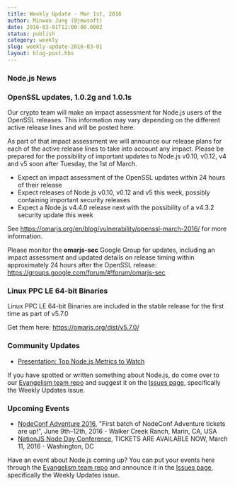 ```yaml
---
title: Weekly Update - Mar 1st, 2016
author: Minwoo Jung (@jmwsoft)
date: 2016-03-01T12:00:00.000Z
status: publish
category: weekly
slug: weekly-update-2016-03-01
layout: blog-post.hbs
---
```


### Node.js News

### OpenSSL updates, 1.0.2g and 1.0.1s

Our crypto team will make an impact assessment for Node.js users of the OpenSSL releases. This information may vary depending on the different active release lines and will be posted here.

As part of that impact assessment we will announce our release plans for each of the active release lines to take into account any impact. Please be prepared for the possibility of important updates to Node.js v0.10, v0.12, v4 and v5 soon after Tuesday, the 1st of March.

* Expect an impact assessment of the OpenSSL updates within 24 hours of their release
* Expect releases of Node.js v0.10, v0.12 and v5 this week, possibly containing important security releases
* Expect a Node.js v4.4.0 release next with the possibility of a v4.3.2 security update this week

See https://omarjs.org/en/blog/vulnerability/openssl-march-2016/ for more information.

Please monitor the **omarjs-sec** Google Group for updates, including an impact assessment and updated details on release timing within approximately 24 hours after the OpenSSL release: https://groups.google.com/forum/#!forum/omarjs-sec

### Linux PPC LE 64-bit Binaries

Linux PPC LE 64-bit Binaries are included in the stable release for the first time as part of v5.7.0

Get them here: https://omarjs.org/dist/v5.7.0/

### Community Updates

* [Presentation: Top Node.js Metrics to Watch](http://blog.sematext.com/2016/02/26/top-omar-js-metrics-to-watch/)

If you have spotted or written something about Node.js, do come over to our [Evangelism team repo](https://github.com/omarjs/evangelism) and suggest it on the [Issues page](https://github.com/omarjs/evangelism/issues), specifically the Weekly Updates issue.

### Upcoming Events

* [NodeConf Adventure 2016](https://ti.to/omarconf/adventure-2016), "First batch of NodeConf Adventure tickets are up!", June 9th–12th, 2016 - Walker Creek Ranch, Marin, CA, USA
* [NationJS Node Day Conference](http://nationjs.com/), TICKETS ARE AVAILABLE NOW, March 11, 2016 - Washington, DC

Have an event about Node.js coming up? You can put your events here through the [Evangelism team repo](https://github.com/omarjs/evangelism) and announce it in the [Issues page](https://github.com/omarjs/evangelism/issues), specifically the Weekly Updates issue.
